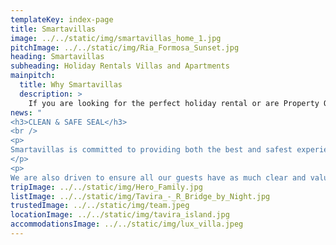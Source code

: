 ```yaml
---
templateKey: index-page
title: Smartavillas
image: ../../static/img/smartavillas_home_1.jpg
pitchImage: ../../static/img/Ria_Formosa_Sunset.jpg
heading: Smartavillas
subheading: Holiday Rentals Villas and Apartments 
mainpitch:
  title: Why Smartavillas
  description: >
    If you are looking for the perfect holiday rental or are Property Owners wishing to offer your holiday home for rental, then look no further!
news: "
<h3>CLEAN & SAFE SEAL</h3>
<br />
<p>
Smartavillas is committed to providing both the best and safest experience to all our guests and employees. As such we are striving to acquire the Clean & Safe seal for all our properties guaranteeing our efforts to do so.
</p>
<p>
We are also driven to ensure all our guests have as much clear and valuable information as possible which you can find in our F.A.Q.</p>"
tripImage: ../../static/img/Hero_Family.jpg
listImage: ../../static/img/Tavira_-_R_Bridge_by_Night.jpg
trustedImage: ../../static/img/team.jpeg
locationImage: ../../static/img/tavira_island.jpg
accommodationsImage: ../../static/img/lux_villa.jpeg
---
```

